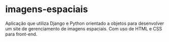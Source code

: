 # imagens-espaciais
Aplicação que utiliza Django e Python orientado a objetos para desenvolver um site de gerenciamento de imagens espaciais. Com uso de HTML e CSS para front-end.
